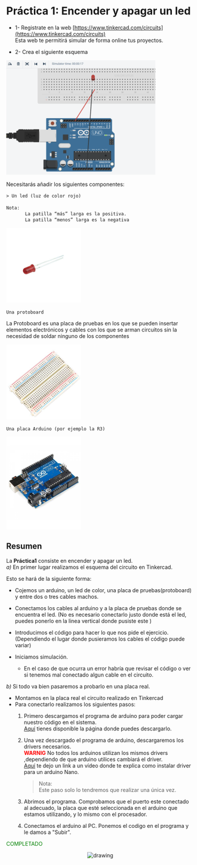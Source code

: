 # Práctica 1: Encender y apagar un led

- 1- Registrate en la web [https://www.tinkercad.com/circuits](https://www.tinkercad.com/circuits)  
Esta web te permitirá simular de forma online tus proyectos.

- 2- Crea el siguiente esquema 

<img src="../imagenes_readme/Ejercicio.jpg" alt="drawing" width="400px"/>

Necesitarás añadir los siguientes componentes: 

    > Un led (luz de color rojo)

    Nota:
           La patilla “más” larga es la positiva.
           La patilla “menos” larga es la negativa 

      

<img src="../imagenes_readme/ledRojo.jpg" alt="drawing" width="200px"/>

    Una protoboard 

 <p>La Protoboard es una placa de pruebas en los que se pueden insertar elementos electrónicos y cables con los que se arman circuitos sin la necesidad de soldar ninguno de los componentes</p>

<img src="../imagenes_readme/protoboard.jpg" alt="drawing" width="200px"/>

    Una placa Arduino (por ejemplo la R3)

<img src="../imagenes_readme/arduino.jpg" alt="drawing" width="200px"/>


## Resumen 
La  __Práctica1__ consiste en encender y apagar un led.  
    _a)_ En primer lugar realizamos el esquema del circuito en Tinkercad.
    <p>Esto se hará de la siguiente forma:</p>

- Cojemos un arduino, un led de color, una placa de pruebas(protoboard) y entre dos o tres cables machos.
- Conectamos  los cables al arduino y  a la placa de pruebas donde se encuentra el led. (No es necesario conectarlo justo donde está el led, puedes ponerlo en la linea vertical donde pusiste este )
- Introducimos el código para hacer lo que nos pide el ejercicio. (Dependiendo el lugar donde pusieramos los cables el código puede variar)
  
- Iniciamos simulación.
    - En el caso de que ocurra un error habría que revisar el código o ver si tenemos mal conectado algun cable en el circuito.


_b)_ Si todo va bien pasaremos a probarlo en una placa real.
  
- Montamos en la placa real el circuito realizado en Tinkercad 
- Para conectarlo realizamos los siguientes pasos:
    1. Primero descargamos el programa de arduino para poder cargar nuestro código en el sistema.  
            [Aquí](https://www.arduino.cc/en/Main/Software) tienes disponible la página donde puedes descargarlo.  
      

    2. Una vez descargado el programa de arduino, descargaremos los drivers necesarios.  
            <span style="color:red"> __WARNIG__ </span> No todos los arduinos utilizan los mismos drivers ,dependiendo de que arduino utilices cambiará el driver.  
            [Aquí](https://youtu.be/LIWn59qNbRk) te dejo un link a un vídeo donde te explica como instalar driver para un arduino Nano.
        > Nota:  
             Este paso solo lo tendremos que realizar una única vez.   
         

    3. Abrimos el programa. Comprobamos que el puerto este conectado al adecuado, la placa que esté seleccionada en el arduino que estamos utilizando, y lo mismo con el procesador.
    4. Conectamos el arduino al PC. Ponemos el codigo en el programa y le damos a "Subir".
    
<span style='color:green'>COMPLETADO</span>

<div align="center">

<img src="CircuitoReal1.jpg" alt="drawing" width="600px" /></div>

